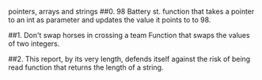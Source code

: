pointers, arrays and strings
##0. 98 Battery st.
function that takes a pointer to an int as parameter and updates the value it points to to 98.

##1. Don't swap horses in crossing a team
Function that swaps the values of two integers.

##2. This report, by its very length, defends itself against the risk of being read
function that returns the length of a string.
